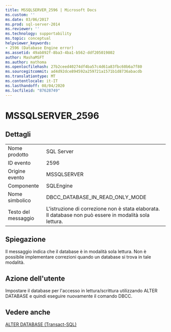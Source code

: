 ```yaml
---
title: MSSQLSERVER_2596 | Microsoft Docs
ms.custom: ''
ms.date: 03/06/2017
ms.prod: sql-server-2014
ms.reviewer: ''
ms.technology: supportability
ms.topic: conceptual
helpviewer_keywords:
- 2596 (Database Engine error)
ms.assetid: 49ab892f-8ba3-4ba1-b562-ddf205019802
author: MashaMSFT
ms.author: mathoma
ms.openlocfilehash: 27b2ceed40274df4ba57c4d61a83fbc60b6a7f80
ms.sourcegitcommit: ad4d92dce894592a259721a1571b1d8736abacdb
ms.translationtype: MT
ms.contentlocale: it-IT
ms.lasthandoff: 08/04/2020
ms.locfileid: "87628749"
---
```

# <a name="mssqlserver_2596"></a>MSSQLSERVER_2596
    
## <a name="details"></a>Dettagli  
  
|||  
|-|-|  
|Nome prodotto|SQL Server|  
|ID evento|2596|  
|Origine evento|MSSQLSERVER|  
|Componente|SQLEngine|  
|Nome simbolico|DBCC_DATABASE_IN_READ_ONLY_MODE|  
|Testo del messaggio|L'istruzione di correzione non è stata elaborata. Il database non può essere in modalità sola lettura.|  
  
## <a name="explanation"></a>Spiegazione  
 Il messaggio indica che il database è in modalità sola lettura. Non è possibile implementare correzioni quando un database si trova in tale modalità.  
  
## <a name="user-action"></a>Azione dell'utente  
 Impostare il database per l'accesso in lettura/scrittura utilizzando ALTER DATABASE e quindi eseguire nuovamente il comando DBCC.  
  
## <a name="see-also"></a>Vedere anche  
 [ALTER DATABASE &#40;Transact-SQL&#41;](/sql/t-sql/statements/alter-database-transact-sql)  
  
  
